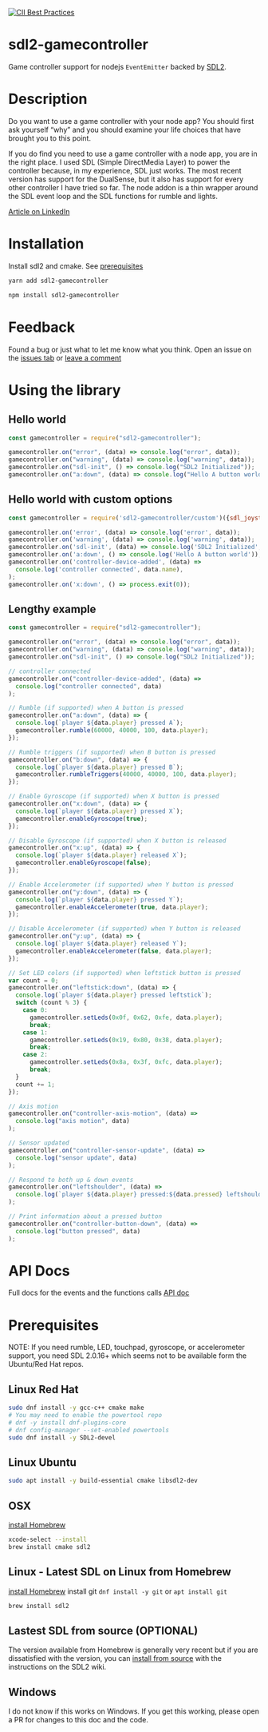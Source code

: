 [![CII Best Practices](https://bestpractices.coreinfrastructure.org/projects/5838/badge)](https://bestpractices.coreinfrastructure.org/projects/5838)

# sdl2-gamecontroller

Game controller support for nodejs `EventEmitter` backed by [SDL2](https://www.libsdl.org/).
# Description

Do you want to use a game controller with your node app? You should first ask yourself “why” and you should examine your life choices that have brought you to this point.

If you do find you need to use a game controller with a node app, you are in the right place. I used SDL (Simple DirectMedia Layer) to power the controller because, in my experience, SDL just works. The most recent version has support for the DualSense, but it also has support for every other controller I have tried so far. The node addon is a thin wrapper around the SDL event loop and the SDL functions for rumble and lights.

[Article on LinkedIn](https://www.linkedin.com/pulse/how-use-sdl-powered-game-controller-nodejs-david-nixon)

# Installation

Install sdl2 and cmake. See [prerequisites](#Prerequisites)

```sh
yarn add sdl2-gamecontroller
```

```sh
npm install sdl2-gamecontroller
```
# Feedback

Found a bug or just what to let me know what you think. Open an issue on the [issues tab](https://github.com/IBM/sdl2-gamecontroller/issues) or [leave a comment](https://github.com/IBM/sdl2-gamecontroller/issues/9)

# Using the library

## Hello world

```js
const gamecontroller = require("sdl2-gamecontroller");

gamecontroller.on("error", (data) => console.log("error", data));
gamecontroller.on("warning", (data) => console.log("warning", data));
gamecontroller.on("sdl-init", () => console.log("SDL2 Initialized"));
gamecontroller.on("a:down", (data) => console.log("Hello A button world"));
```

## Hello world with custom options

```js
const gamecontroller = require('sdl2-gamecontroller/custom')({sdl_joystick_rog_chakram: true, fps: 25})

gamecontroller.on('error', (data) => console.log('error', data));
gamecontroller.on('warning', (data) => console.log('warning', data));
gamecontroller.on('sdl-init', (data) => console.log('SDL2 Initialized', data));
gamecontroller.on('a:down', () => console.log('Hello A button world'));
gamecontroller.on('controller-device-added', (data) =>
  console.log('controller connected', data.name),
);
gamecontroller.on('x:down', () => process.exit(0));
```

## Lengthy example

```js
const gamecontroller = require("sdl2-gamecontroller");

gamecontroller.on("error", (data) => console.log("error", data));
gamecontroller.on("warning", (data) => console.log("warning", data));
gamecontroller.on("sdl-init", () => console.log("SDL2 Initialized"));

// controller connected
gamecontroller.on("controller-device-added", (data) =>
  console.log("controller connected", data)
);

// Rumble (if supported) when A button is pressed
gamecontroller.on("a:down", (data) => {
  console.log(`player ${data.player} pressed A`);
  gamecontroller.rumble(60000, 40000, 100, data.player);
});

// Rumble triggers (if supported) when B button is pressed
gamecontroller.on("b:down", (data) => {
  console.log(`player ${data.player} pressed B`);
  gamecontroller.rumbleTriggers(40000, 40000, 100, data.player);
});

// Enable Gyroscope (if supported) when X button is pressed
gamecontroller.on("x:down", (data) => {
  console.log(`player ${data.player} pressed X`);
  gamecontroller.enableGyroscope(true);
});

// Disable Gyroscope (if supported) when X button is released
gamecontroller.on("x:up", (data) => {
  console.log(`player ${data.player} released X`);
  gamecontroller.enableGyroscope(false);
});

// Enable Accelerometer (if supported) when Y button is pressed
gamecontroller.on("y:down", (data) => {
  console.log(`player ${data.player} pressed Y`);
  gamecontroller.enableAccelerometer(true, data.player);
});

// Disable Accelerometer (if supported) when Y button is released
gamecontroller.on("y:up", (data) => {
  console.log(`player ${data.player} released Y`);
  gamecontroller.enableAccelerometer(false, data.player);
});

// Set LED colors (if supported) when leftstick button is pressed
var count = 0;
gamecontroller.on("leftstick:down", (data) => {
  console.log(`player ${data.player} pressed leftstick`);
  switch (count % 3) {
    case 0:
      gamecontroller.setLeds(0x0f, 0x62, 0xfe, data.player);
      break;
    case 1:
      gamecontroller.setLeds(0x19, 0x80, 0x38, data.player);
      break;
    case 2:
      gamecontroller.setLeds(0x8a, 0x3f, 0xfc, data.player);
      break;
  }
  count += 1;
});

// Axis motion
gamecontroller.on("controller-axis-motion", (data) =>
  console.log("axis motion", data)
);

// Sensor updated
gamecontroller.on("controller-sensor-update", (data) =>
  console.log("sensor update", data)
);

// Respond to both up & down events
gamecontroller.on("leftshoulder", (data) =>
  console.log(`player ${data.player} pressed:${data.pressed} leftshoulder`)
);

// Print information about a pressed button
gamecontroller.on("controller-button-down", (data) =>
  console.log("button pressed", data)
);
```

# API Docs

Full docs for the events and the functions calls
[API doc](docs/API.md)

# Prerequisites

NOTE: If you need rumble, LED, touchpad, gyroscope, or accelerometer support, you need SDL 2.0.16+ which seems not to be available form the Ubuntu/Red Hat repos.

## Linux **Red Hat**

```sh
sudo dnf install -y gcc-c++ cmake make
# You may need to enable the powertool repo
# dnf -y install dnf-plugins-core
# dnf config-manager --set-enabled powertools
sudo dnf install -y SDL2-devel
```

## Linux **Ubuntu**

```sh
sudo apt install -y build-essential cmake libsdl2-dev
```

## OSX

[install Homebrew](https://brew.sh/)

```sh
xcode-select --install
brew install cmake sdl2
```

## Linux - Latest SDL on Linux from Homebrew

[install Homebrew](https://brew.sh/)
install git `dnf install -y git` or `apt install git`

```sh
brew install sdl2
```

## Lastest SDL from source (OPTIONAL)

The version available from Homebrew is generally very recent but if you are dissatisfied with the version, you can [install from source](https://wiki.libsdl.org/Installation) with the instructions on the SDL2 wiki.

## Windows

I do not know if this works on Windows. If you get this working, please open a PR for changes to this doc and the code.
